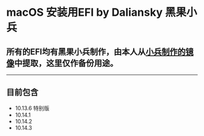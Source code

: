 # macOS 安装用EFI by Daliansky 黑果小兵

## 所有的EFI均有黑果小兵制作，由本人从[小兵制作的镜像](https://blog.daliansky.net/)中提取，这里仅作备份用途。

-------------------------------------

## 目前包含

- 10.13.6 特别版
- 10.14.1
- 10.14.2
- 10.14.3






